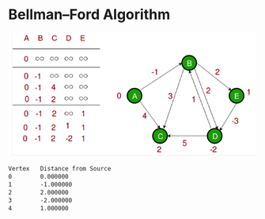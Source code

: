 # Bellman–Ford Algorithm

![](9tX9a5R.png)
```
Vertex   Distance from Source
0 		 0.000000
1 		 -1.000000
2 		 2.000000
3 		 -2.000000
4 		 1.000000
```


